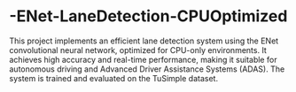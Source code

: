 # -ENet-LaneDetection-CPUOptimized
This project implements an efficient lane detection system using the ENet convolutional neural network, optimized for CPU-only environments. It achieves high accuracy and real-time performance, making it suitable for autonomous driving and Advanced Driver Assistance Systems (ADAS). The system is trained and evaluated on the TuSimple dataset.
